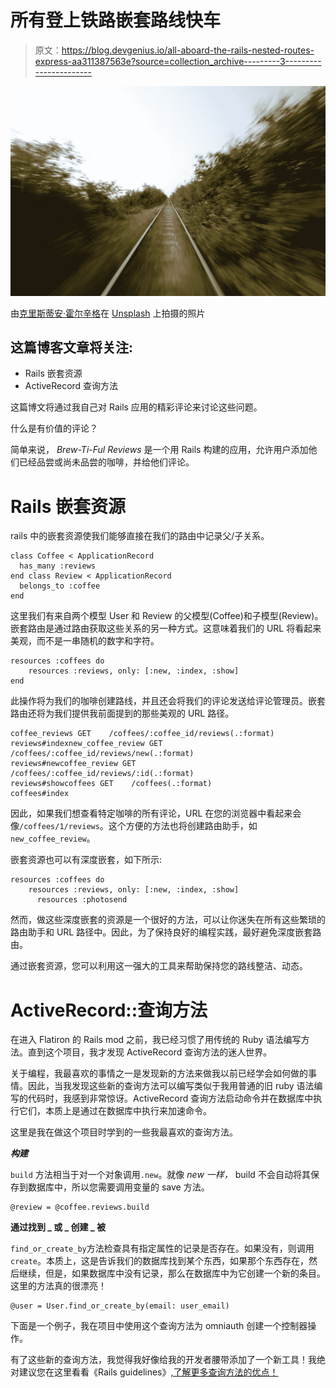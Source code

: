 # 所有登上铁路嵌套路线快车

> 原文：<https://blog.devgenius.io/all-aboard-the-rails-nested-routes-express-aa311387563e?source=collection_archive---------3----------------------->

![](img/99e388a58ca854c94246c5c593b11460.png)

由[克里斯蒂安·霍尔辛格](https://unsplash.com/@pixelatelier?utm_source=medium&utm_medium=referral)在 [Unsplash](https://unsplash.com?utm_source=medium&utm_medium=referral) 上拍摄的照片

## 这篇博客文章将关注:

*   Rails 嵌套资源
*   ActiveRecord 查询方法

这篇博文将通过我自己对 Rails 应用的精彩评论来讨论这些问题。

什么是有价值的评论？

简单来说， *Brew-Ti-Ful Reviews* 是一个用 Rails 构建的应用，允许用户添加他们已经品尝或尚未品尝的咖啡，并给他们评论。

# Rails 嵌套资源

rails 中的嵌套资源使我们能够直接在我们的路由中记录父/子关系。

```
class Coffee < ApplicationRecord
  has_many :reviews
end class Review < ApplicationRecord
  belongs_to :coffee
end
```

这里我们有来自两个模型 User 和 Review 的父模型(Coffee)和子模型(Review)。嵌套路由是通过路由获取这些关系的另一种方式。这意味着我们的 URL 将看起来美观，而不是一串随机的数字和字符。

```
resources :coffees do
    resources :reviews, only: [:new, :index, :show]
end
```

此操作将为我们的咖啡创建路线，并且还会将我们的评论发送给评论管理员。嵌套路由还将为我们提供我前面提到的那些美观的 URL 路径。

```
coffee_reviews GET    /coffees/:coffee_id/reviews(.:format)                                                    reviews#indexnew_coffee_review GET    /coffees/:coffee_id/reviews/new(.:format)                                                reviews#newcoffee_review GET    /coffees/:coffee_id/reviews/:id(.:format)                                                reviews#showcoffees GET    /coffees(.:format)                                                                       coffees#index
```

因此，如果我们想查看特定咖啡的所有评论，URL 在您的浏览器中看起来会像`/coffees/1/reviews`。这个方便的方法也将创建路由助手，如`new_coffee_review`。

嵌套资源也可以有深度嵌套，如下所示:

```
resources :coffees do
    resources :reviews, only: [:new, :index, :show]
      resources :photosend
```

然而，做这些深度嵌套的资源是一个很好的方法，可以让你迷失在所有这些繁琐的路由助手和 URL 路径中。因此，为了保持良好的编程实践，最好避免深度嵌套路由。

通过嵌套资源，您可以利用这一强大的工具来帮助保持您的路线整洁、动态。

# ActiveRecord::查询方法

在进入 Flatiron 的 Rails mod 之前，我已经习惯了用传统的 Ruby 语法编写方法。直到这个项目，我才发现 ActiveRecord 查询方法的迷人世界。

关于编程，我最喜欢的事情之一是发现新的方法来做我以前已经学会如何做的事情。因此，当我发现这些新的查询方法可以编写类似于我用普通的旧 ruby 语法编写的代码时，我感到非常惊讶。ActiveRecord 查询方法启动命令并在数据库中执行它们，本质上是通过在数据库中执行来加速命令。

这里是我在做这个项目时学到的一些我最喜欢的查询方法。

***构建***

`build` 方法相当于对一个对象调用`.new`。就像 *new 一样，* build 不会自动将其保存到数据库中，所以您需要调用变量的 save 方法。

```
@review = @coffee.reviews.build
```

**通过找到 _ 或 _ 创建 _ 被**

`find_or_create_by`方法检查具有指定属性的记录是否存在。如果没有，则调用`create`。本质上，这是告诉我们的数据库找到某个东西，如果那个东西存在，然后继续，但是，如果数据库中没有记录，那么在数据库中为它创建一个新的条目。这里的方法真的很漂亮！

```
@user = User.find_or_create_by(email: user_email)
```

下面是一个例子，我在项目中使用这个查询方法为 omniauth 创建一个控制器操作。

有了这些新的查询方法，我觉得我好像给我的开发者腰带添加了一个新工具！我绝对建议您在这里看看《Rails guidelines》[,了解更多查询方法的优点！](https://guides.rubyonrails.org/active_record_querying.html)